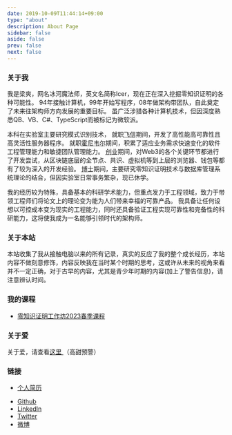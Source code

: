 ```yaml
---
date: 2019-10-09T11:44:14+09:00
type: "about"
description: About Page
sidebar: false
aside: false
prev: false
next: false
---
```


### 关于我

我是梁爽，网名冰河魔法师，英文名简称Icer，现在正在深入挖掘零知识证明的各种可能性。
94年接触计算机，99年开始写程序，08年做架构带团队，自此奠定了未来往架构师方向发展的重要目标。
虽广泛涉猎各种计算机技术，但因深度熟悉QB、VB、C#、TypeScript而被标记为微软派。

本科在实验室主要研究模式识别技术，
就职<abbr title="北京新媒传信(中国移动飞信开发及运营机构)重庆分公司">飞信</abbr>期间，开发了高性能高可靠性且高灵活性服务器程序。
就职<abbr title="霍尼韦尔综合科技（中国）">霍尼韦尔</abbr>期间，积累了适应业务需求快速变化的软件工程管理能力和敏捷团队管理能力。
<abbr title="上海素图科技">创业</abbr>期间，对Web3的各个关键环节都进行了开发尝试，从区块链底层的全节点、共识、虚拟机等到上层的浏览器、钱包等都有了较为深入的开发经验。
<abbr title="上海交通大学 计算机 博士">博士</abbr>期间，主要研究零知识证明技术与数据库管理系统理论的结合，但因实验室日常事务繁杂，现已休学。

我的经历较为特殊，具备基本的科研学术能力，但重点发力于工程领域，致力于带领工程师们将论文上的理论变为能为人们带来幸福的可靠产品。
我具备让任何设想以可控成本变为现实的工程能力，同时还具备验证工程实现可靠性和完备性的科研能力，这将使我成为一名能够引领时代的架构师。

### 关于本站

本站收集了我从接触电脑以来的所有记录，真实的反应了我的整个成长经历，本站内容不做刻意修饰，内容反映我在当时某个时期的思考，这或许从未来的视角来看并不一定正确，对于古早的内容，尤其是青少年时期的内容(加上了警告信息)，请注意辨认时间。

### 我的课程

- [零知识证明工作坊2023春季课程](https://zkshanghai.xyz) 

### 关于爱

关于爱，请查看<a href="http://love.icerdesign.com/" target="_blank">这里 <i class="fa fa-external-link"></i></a> （高甜预警）

### 链接

* [个人简历](pathname:///resume/index.html)
<!-- * 查看我的[作品](/zh/tags/作品展示/) -->
* [Github](https://github.com/wizicer)
* [LinkedIn](https://www.linkedin.com/in/icerdesign)
* [Twitter](https://twitter.com/icerdesign)
* [微博](https://weibo.com/wizicer)
